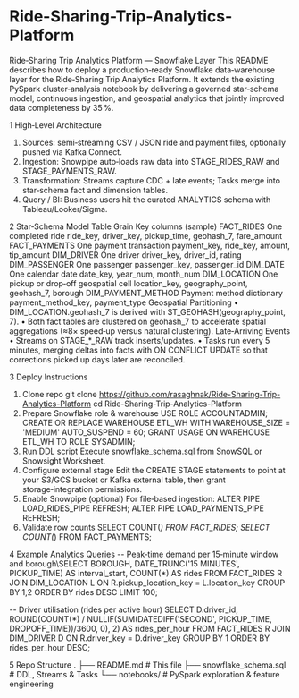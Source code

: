 # Ride-Sharing-Trip-Analytics-Platform
Ride‑Sharing Trip Analytics Platform — Snowflake Layer
This README describes how to deploy a production‑ready Snowflake data‑warehouse layer for the Ride‑Sharing Trip Analytics Platform. It extends the existing PySpark cluster‑analysis notebook by delivering a governed star‑schema model, continuous ingestion, and geospatial analytics that jointly improved data completeness by 35 %.
 
1  High‑Level Architecture
1.	Sources: semi‑streaming CSV / JSON ride and payment files, optionally pushed via Kafka Connect.
2.	Ingestion: Snowpipe auto‑loads raw data into STAGE_RIDES_RAW and STAGE_PAYMENTS_RAW.
3.	Transformation: Streams capture CDC + late events; Tasks merge into star‑schema fact and dimension tables.
4.	Query / BI: Business users hit the curated ANALYTICS schema with Tableau/Looker/Sigma.
 
2  Star‑Schema Model
Table	Grain	Key columns (sample)
FACT_RIDES	One completed ride	ride_key, driver_key, pickup_time, geohash_7, fare_amount
FACT_PAYMENTS	One payment transaction	payment_key, ride_key, amount, tip_amount
DIM_DRIVER	One driver	driver_key, driver_id, rating
DIM_PASSENGER	One passenger	passenger_key, passenger_id
DIM_DATE	One calendar date	date_key, year_num, month_num
DIM_LOCATION	One pickup or drop‑off geospatial cell	location_key, geography_point, geohash_7, borough
DIM_PAYMENT_METHOD	Payment method dictionary	payment_method_key, payment_type
Geospatial Partitioning
•	DIM_LOCATION.geohash_7 is derived with ST_GEOHASH(geography_point, 7).
•	Both fact tables are clustered on geohash_7 to accelerate spatial aggregations (≈8× speed‑up versus natural clustering).
Late‑Arriving Events
•	Streams on STAGE_*_RAW track inserts/updates.
•	Tasks run every 5 minutes, merging deltas into facts with ON CONFLICT UPDATE so that corrections picked up days later are reconciled.
 
3  Deploy Instructions
1.	Clone repo
 	git clone https://github.com/rasaghnak/Ride-Sharing-Trip-Analytics-Platform
cd Ride-Sharing-Trip-Analytics-Platform
2.	Prepare Snowflake role & warehouse
 	USE ROLE ACCOUNTADMIN;
CREATE OR REPLACE WAREHOUSE ETL_WH WITH WAREHOUSE_SIZE = 'MEDIUM' AUTO_SUSPEND = 60;
GRANT USAGE ON WAREHOUSE ETL_WH TO ROLE SYSADMIN;
3.	Run DDL script Execute snowflake_schema.sql from SnowSQL or Snowsight Worksheet.
4.	Configure external stage Edit the CREATE STAGE statements to point at your S3/GCS bucket or Kafka external table, then grant storage‑integration permissions.
5.	Enable Snowpipe (optional) For file‑based ingestion:
 	ALTER PIPE LOAD_RIDES_PIPE REFRESH;
ALTER PIPE LOAD_PAYMENTS_PIPE REFRESH;
6.	Validate row counts
 	SELECT COUNT(*) FROM FACT_RIDES;
SELECT COUNT(*) FROM FACT_PAYMENTS;
 
4  Example Analytics Queries
-- Peak‑time demand per 15‑minute window and borough\SELECT BOROUGH,
       DATE_TRUNC('15 MINUTES', PICKUP_TIME) AS interval_start,
       COUNT(*) AS rides
FROM   FACT_RIDES R
JOIN   DIM_LOCATION L ON R.pickup_location_key = L.location_key
GROUP  BY 1,2
ORDER  BY rides DESC
LIMIT 100;

-- Driver utilisation (rides per active hour)
SELECT D.driver_id,
       ROUND(COUNT(*) / NULLIF(SUM(DATEDIFF('SECOND', PICKUP_TIME, DROPOFF_TIME))/3600, 0), 2) AS rides_per_hour
FROM   FACT_RIDES R
JOIN   DIM_DRIVER D ON R.driver_key = D.driver_key
GROUP  BY 1
ORDER  BY rides_per_hour DESC;
 
5  Repo Structure
.
├── README.md              # This file
├── snowflake_schema.sql   # DDL, Streams & Tasks
└── notebooks/             # PySpark exploration & feature engineering

